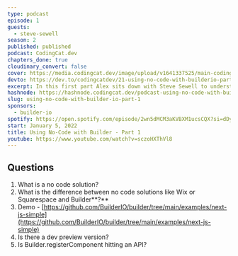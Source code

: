 ```yaml
---
type: podcast
episode: 1
guests:
  - steve-sewell
season: 2
published: published
podcast: CodingCat.dev
chapters_done: true
cloudinary_convert: false
cover: https://media.codingcat.dev/image/upload/v1641337525/main-codingcatdev-photo/Builder_io_part1.png
devto: https://dev.to/codingcatdev/21-using-no-code-with-builderio-part-1-2fji
excerpt: In this first part Alex sits down with Steve Sewell to understand how http://builder.io/ is different from other no-code solutions.
hashnode: https://hashnode.codingcat.dev/podcast-using-no-code-with-builder-io-part-1
slug: using-no-code-with-builder-io-part-1
sponsors:
  - builder-io
spotify: https://open.spotify.com/episode/2wn5dMCM3aKVBXM1ucsCQX?si=dDyjemmfSmKmrJtw-JfFbw
start: January 5, 2022
title: Using No-Code with Builder - Part 1
youtube: https://www.youtube.com/watch?v=sczoHXThVl8
---
```


## Questions

1. What is a no code solution?
2. What is the difference between no code solutions like Wix or Squarespace and Builder**?**
3. Demo - [https://github.com/BuilderIO/builder/tree/main/examples/next-js-simple](https://github.com/BuilderIO/builder/tree/main/examples/next-js-simple)
4. Is there a dev preview version?
5. Is Builder.registerComponent hitting an API?
